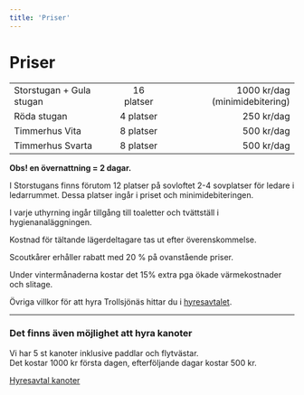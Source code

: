 ```yaml
---
title: 'Priser'
---
```


# Priser

|         |            |   |
| -------------            |:-----------:| -----:|
| Storstugan + Gula stugan | 16 platser  | 1000 kr/dag  (minimidebitering) |
| Röda stugan              | 4 platser   | 250 kr/dag |
| Timmerhus Vita           | 8 platser   | 500 kr/dag |
| Timmerhus Svarta         | 8 platser   | 500 kr/dag |

**Obs! en övernattning = 2 dagar.**

I Storstugans finns förutom 12 platser på sovloftet 2-4 sovplatser för ledare i ledarrummet. Dessa platser ingår i priset och minimidebiteringen.

I varje uthyrning ingår tillgång till toaletter och tvättställ i hygienanaläggningen.

Kostnad för tältande lägerdeltagare tas ut efter överenskommelse.

Scoutkårer erhåller rabatt med 20 % på ovanstående priser.

Under vintermånaderna kostar det 15% extra pga ökade värmekostnader och slitage.

Övriga villkor för att hyra Trollsjönäs hittar du i [hyresavtalet](hyresavtal.pdf).
___
### Det finns även möjlighet att hyra kanoter

Vi har 5 st kanoter inklusive paddlar och flytvästar.  
Det kostar 1000 kr första dagen, efterföljande dagar kostar 500 kr.

[Hyresavtal kanoter](hyresavtal-kanoter.pdf)

